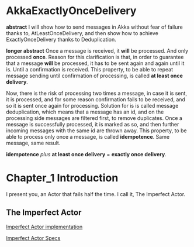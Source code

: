 # AkkaExactlyOnceDelivery

**abstract**
I will show how to send messages in Akka without fear of failure thanks to, AtLeastOnceDelivery, and then show how to achieve ExactlyOnceDelivery thanks to Deduplication.


**longer abstract**
Once a message is received, it **will** be processed.
 And only processed **once**.
 Reason for this clarification is that, in order to guarantee that a message **will** be processed, it has to be sent again and again until it is. Until a confirmation is received.
  This property, to be able to repeat message sending until confirmation of processing, is called **at least once delivery**.

 Now, there is the risk of processing two times a message, in case it is sent, it is processed, and for some reason confirmation fails to be received, and so it is sent once again for processing.
 Solution for is is called message deduplication, which means that a message has an id, and on the processing side messages are filtered first, to remove duplicates. Once a message is successfully processed, it is marked as so, and then further incoming messages with the same id are thrown away.
  This property, to be able to process only once a message, is called **idempotence**. Same message, same result.

 **idempotence** _plus_ **at least once delivery** = **exactly once delivery**.


# Chapter_1  Introduction
I present you, an Actor that fails half the time. I call it, The Imperfect Actor.
##  The Imperfect Actor
[Imperfect Actor implementation](https://github.com/miguelemosreverte/ReactiveExample/blob/master/src/main/scala/introduction/ImperfectActor.scala)

[Imperfect Actor Specs](https://github.com/miguelemosreverte/ReactiveExample/blob/master/src/test/scala/introduction/IntroductionSpec.scala)
